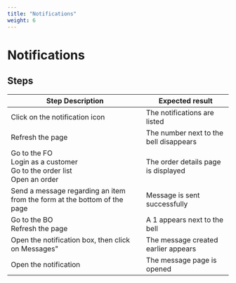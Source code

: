 ```yaml
---
title: "Notifications"
weight: 6
---
```


# Notifications
## Steps
| Step Description | Expected result |
| ----- | ----- |
| Click on the notification icon | The notifications are listed |
| Refresh the page | The number next to the bell disappears |
| Go to the FO<br>Login as a customer<br>Go to the order list<br>Open an order | The order details page is displayed |
| Send a message regarding an item from the form at the bottom of the page | Message is sent successfully |
| Go to the BO<br>Refresh the page | A 1 appears next to the bell |
| Open the notification box, then click on Messages" | The message created earlier appears |
| Open the notification | The message page is opened |
